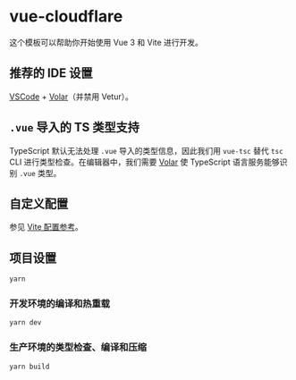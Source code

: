 # vue-cloudflare

这个模板可以帮助你开始使用 Vue 3 和 Vite 进行开发。

## 推荐的 IDE 设置

[VSCode](https://code.visualstudio.com/) + [Volar](https://marketplace.visualstudio.com/items?itemName=Vue.volar)（并禁用 Vetur）。

## `.vue` 导入的 TS 类型支持

TypeScript 默认无法处理 `.vue` 导入的类型信息，因此我们用 `vue-tsc` 替代 `tsc` CLI 进行类型检查。在编辑器中，我们需要 [Volar](https://marketplace.visualstudio.com/items?itemName=Vue.volar) 使 TypeScript 语言服务能够识别 `.vue` 类型。

## 自定义配置

参见 [Vite 配置参考](https://vite.dev/config/)。

## 项目设置

```sh
yarn
```

### 开发环境的编译和热重载

```sh
yarn dev
```

### 生产环境的类型检查、编译和压缩

```sh
yarn build
```
